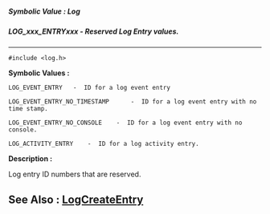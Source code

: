 ##### Symbolic Value : Log
##### LOG_xxx_ENTRYxxx - Reserved Log Entry values.
---
```
#include <log.h>
```

**Symbolic Values :**

	LOG_EVENT_ENTRY	  -  ID for a log event entry

	LOG_EVENT_ENTRY_NO_TIMESTAMP	  -  ID for a log event entry with no time stamp.

	LOG_EVENT_ENTRY_NO_CONSOLE	  -  ID for a log event entry with no console.

	LOG_ACTIVITY_ENTRY	  -  ID for a log activity entry.


**Description :**

Log entry ID numbers that are reserved.


**See Also :**
[LogCreateEntry](/domino-c-api-docs/reference/Func/LogCreateEntry)
---
